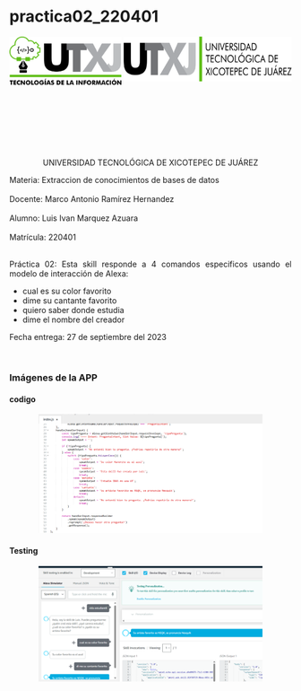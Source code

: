 # practica02_220401
<div style="display: flex; justify-content: space-between;">
    <img align="left" src="https://github.com/MauricioRL15/Logos_UTXJ/blob/main/LOGO%20TIC.png?raw=true" alt="Imagen 1" width="200" />
    <img align="right" src="https://github.com/MauricioRL15/Logos_UTXJ/blob/main/LOGO%20UTXJ%202019.png?raw=true" alt="Imagen 2" width="300" height="80" />
</div>

<br><br><br><br><br><br>

<p align="center">UNIVERSIDAD TECNOLÓGICA DE XICOTEPEC DE JUÁREZ</p>

<div style="text-align: justify;">
Materia: Extraccion de conocimientos de bases de datos <br><br>
Docente: Marco Antonio Ramírez Hernandez <br><br>
Alumno: Luis Ivan Marquez Azuara <br><br>
Matrícula: 220401 <br><br>

Práctica 02: Esta skill responde a 4 comandos especificos  usando el modelo de interacción de Alexa:

- cual es su color favorito
- dime su cantante favorito
- quiero saber donde estudia
- dime el nombre del creador
 


Fecha entrega: 27 de septiembre del 2023
</div>

<br>

### Imágenes de la APP
#### codigo

<div style="text-align: center">
    <img src="codigo.png" alt="Imagen 1" width="400" height=""/>
</div>

#### Testing
<div style="text-align: center">
    <img src="testing.png" alt="Imagen 1" width="400" height=""/>
</div>

